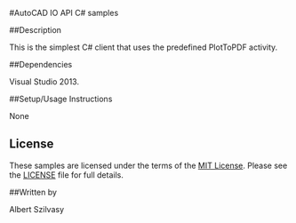 #AutoCAD IO API C# samples

##Description

This is the simplest C# client that uses the predefined PlotToPDF activity.

##Dependencies

Visual Studio 2013.

##Setup/Usage Instructions

None

## License

These samples are licensed under the terms of the [MIT License](http://opensource.org/licenses/MIT). Please see the [LICENSE](LICENSE) file for full details.

##Written by 

Albert Szilvasy
